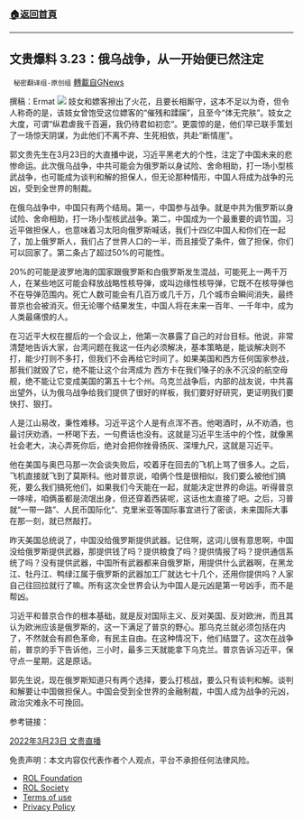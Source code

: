 ###  [:house:返回首頁](https://github.com/ourhimalayas/txt)
---


## 文贵爆料 3.23：俄乌战争，从一开始便已然注定
` 秘密翻译组-原创组` [轉載自GNews](https://gnews.org/zh-hans/2218549/)

撰稿：Ermat
![](https://assets.gnews.org/wp-content/uploads/2022/03/image-2708.png)
妓女和嫖客擦出了火花，且要长相厮守，这本不足以为奇，但令人称奇的是，该妓女曾饱受这位嫖客的“催残和蹂躏”，且至今“体无完肤”。妓女之大度，可谓“纵君虐我千百遍，我仍待君如初恋“。更震惊的是，他们早已联手策划了一场惊天阴谋，为此他们不离不弃、生死相依，共赴“断情崖”。

郭文贵先生在3月23日的大直播中说，习近平黑老大的个性，注定了中国未来的悲惨命运。此次俄乌战争，中共可能会为俄罗斯以身试险、舍命相助，打一场小型核武战争，也可能成为谈判和解的担保人，但无论那种情形，中国人将成为战争的元凶，受到全世界的制裁。

在俄乌战争中，中国只有两个结局。第一，中国参与战争。就是中共为俄罗斯以身试险、舍命相助，打一场小型核武战争。第二，中国成为一个最重要的调节国，习近平做担保人，也意味着习太阳向俄罗斯喊话，我们十四亿中国人和你们在一起了，加上俄罗斯人，我们占了世界人口的一半，而且接受了条件，做了担保，你们可以回家了。第二条占了超过50%的可能性。

20%的可能是波罗地海的国家跟俄罗斯和白俄罗斯发生混战，可能死上一两千万人，在某些地区可能会释放战略性核导弹，或叫边缘性核导弹，它既不在核导弹也不在导弹范围内。死亡人数可能会有几百万或几千万，几个城市会瞬间消失，最终普京也会被消灭。但无论哪个结果发生，中国人将在未来一百年、一千年中，成为人类最痛恨的人。

在习近平大权在握后的一个会议上，他第一次暴露了自己的对台目标。他说，非常清楚地告诉大家，台湾问题在我这一任内必须解决，基本策略是，能谈解决则不打，能少打则不多打，但我们不会再给它时间了。如果美国和西方任何国家参战，那我们就毁了它，绝不能让这个台湾成为
西方卡在我们嗓子的永不沉没的航空母舰，绝不能让它变成美国的第五十七个州。乌克兰战争后，内部的战友说，中共喜出望外，认为俄乌战争给我们提供了很好的样板，我们要好好研究，更证明我们要快打、狠打。

人是江山易改，秉性难移。习近平这个人是有点浑不吝。他喝酒时，从不劝酒，也最讨厌劝酒，一杯喝下去，一句费话也没有。这就是习近平生活中的个性，就像黑社会老大，决心弄死你后，绝对会把你挫骨扬灰、深埋九尺，这就是习近平。

他在美国与奥巴马那一次会谈失败后，咬着牙在回去的飞机上骂了很多人。之后，飞机直接就飞到了莫斯科。他对普京说，咱俩个性是很相似，我们要么被他们搞死，要么我们搞死他们，如果我们今天能在一起，就能决定世界的命运。听得普京一哆嗦，咱俩虽都是流氓出身，但还穿着西装呢，这话也太直接了吧。之后，习普就“一带一路”、人民币国际化“、克里米亚等国际事宜进行了密谈，未来国际大事在那一刻，就已然敲打。

昨天美国总统说了，中国没给俄罗斯提供武器。记住啊，这词儿很有意思啊，中国没给俄罗斯提供武器，那提供钱了吗？提供粮食了吗？提供情报了吗？提供通信系统了吗？没有提供武器，中国所有武器都来自俄罗斯，用提供什么武器啊，在黑龙江、牡丹江、鸭绿江属于俄罗斯的武器加工厂就达七十几个，还用你提供吗？人家自己往回拉就行了嘛。所有这次全世界会认为中国人是元凶是第一号凶手，而不是帮凶。

习近平和普京合作的根本基础，就是反对国际主义、反对美国、反对欧洲，而且其认为欧洲应该是俄罗斯的，这一下满足了普京的野心。那乌克兰就必须包括在内了，不然就会有颜色革命，有民主自由。在这种情况下，他们结盟了。这次在战争前，普京的手下告诉他，三小时，最多三天就能拿下乌克兰。普京告诉习近平，保守点一星期，这是原话。

郭先生说，现在俄罗斯知道只有两个选择，要么打核战，要么只有谈判和解。谈判和解要让中国做担保人。中国会受到全世界的金融制裁，中国人成为战争的元凶，政治灾难永不可挽回。

参考链接：

[2022年3月23日 文贵直播](https://gettr.com/streaming/p11h7xt9462)

 

免责声明：本文内容仅代表作者个人观点，平台不承担任何法律风险。

- [ROL Foundation](https://rolfoundation.org/)
- [ROL Society](https://rolsociety.org/)
- [Terms of use](https://gnews.org/terms-of-use-3/)
- [Privacy Policy](https://gnews.org/privacy-policy/)
